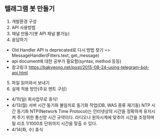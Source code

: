 ## 텔래그램 봇 만들기
1. 개발환경 구성
2. API 사용방법
3. 채널 만들기(봇 API 채널 불가능)
4. 응답하기 
  - Old Handler API is deprecated로 다시 방법 찾기 => MessageHandler(Filters.text, get_message)
  - api document에 대한 공부가 필요함(syntax, method 등등)
  - 참고링크 https://bakyeono.net/post/2015-08-24-using-telegram-bot-api.html

  
5. 파일 읽어와서 보내기
6. 실제 적용 방안(주요 멘트 구성)


* 4/11(일) 회사업무로 휴식!
* 4/13(월) 서버 시간 동기화 불일치로 동기화 작업(DB, WAS 종류 재기동)
  NTP 시간 동기화
  NTP(Network Time Protocol)는 인터넷상의 시간을 정확하게 유지시켜 주기 위한 통신망 시간 규약이다. 
  라디오나 원자시계에 맞추어 시간을 조정하며 밀    리초 1/1000초 단위까지 시간을 맞출 수 있다.
* 4/14(화, 수) 휴식


